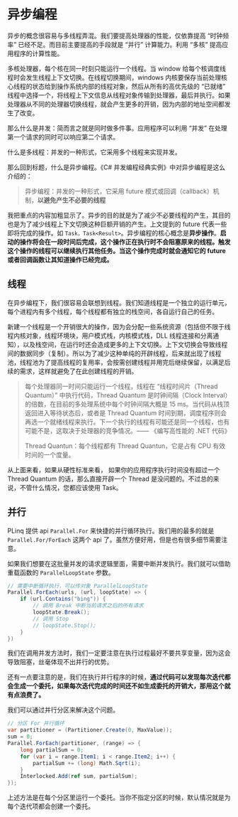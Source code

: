 # 异步编程

异步的概念很容易与多线程弄混。我们要提高处理器的性能，仅依靠提高 “时钟频率” 已经不足。而目前主要提高的手段就是 “并行” 计算能力。利用 “多核” 提高应用程序的计算性能。

多核处理器，每个核在同一时刻只能运行一个线程。当 window 给每个核调度线程时会发生线程上下文切换。在线程切换期间，windows 内核要保存当前处理核心线程的状态给到操作系统内部的线程对象，然后从所有的高优先级的 “已就绪” 线程中选择一个，将线程上下文信息从线程对象传输到处理器，最后并执行。如果处理器从不同的处理器切换线程，就会产生更多的开销，因为内部的地址空间都发生了改变。

那么什么是并发：简而言之就是同时做多件事。应用程序可以利用 “并发” 在处理第一个请求的同时可以响应第二个请求。

什么是多线程：并发的一种形式，它采用多个线程来实现并发。

那么回到标题，什么是异步编程。《C# 并发编程经典实例》中对异步编程是这么介绍的：

> 异步编程：并发的一种形式，它采用 future 模式或回调（callback）机制，**以避免产生不必要的线程**

我把重点的内容加粗显示了。异步的目的就是为了减少不必要线程的产生，其目的也是为了减少线程上下文切换这种巨额开销的产生。上文提到的 future 代表一些即将完成的操作。如 `Task，Task<Result>`。异步编程的核心概念是**异步操作**。**启动的操作将会在一段时间后完成，这个操作正在执行时不会阻塞原来的线程。触发这个操作的线程可以继续执行其他任务。当这个操作完成时就会通知它的 future 或者回调函数让其知道操作已经完成。**

## 线程

在异步编程下，我们很容易会联想到线程。我们知道线程是一个独立的运行单元，每个进程内有多个线程，每个线程都有独立的栈空间，各自运行自己的任务。

新建一个线程是一个开销很大的操作，因为会分配一些系统资源（包括但不限于线程内核对象，线程环境块，用户模式栈，内核模式栈，DLL 线程连接和分离通知），以及栈空间，在运行时还会造成更多的上下文切换。上下文切换会导致线程间的数据同步（复制）。所以为了减少这种单纯的开辟线程，后来就出现了线程池，线程池为了提高线程的复用率，会按需创建线程并用完后继续保留，以满足后续的需求，这样就避免了在此创建线程的开销。

> 每个处理器同一时间只能运行一个线程，线程在 “线程时间片（Thread Quantum）” 中执行代码，Thread Quantum 是时钟间隔（Clock Interval）的倍数，在目前的多处理系统中每个时钟间隔大概是 15 ms。当代码从栈顶返回进入等待状态后，或者是 Thread Quantum 时间到期，调度程序则会再选一个就绪线程来执行。下一个执行的线程有可能还是同一个线程，也有可能不是，这取决于处理器的竞争情况。—— 《编写高性能的 .NET 代码》
>
> Thread Quantun：每个线程都有 Thread Quantun，它是占有 CPU 有效时间的一个度量。

从上面来看，如果从硬性标准来看， 如果你的应用程序执行时间没有超过一个 Thread Quantum 的话，那么直接开辟一个 Thread 是没问题的。不过总的来说，不管什么情况，您都应该使用 Task。

## 并行

PLinq 提供 api `Parallel.For` 来快捷的并行循环执行。我们用的最多的就是 `Parallel.For/ForEach` 这两个 api 了。虽然方便好用，但是也有很多细节需要注意。

如果我们想要在这批量并发的请求逻辑里面，需要中断并发执行。我们就可以借助重载函数的 `ParallelLoopState` 参数。

```c#
// 需要中断循环执行，可以传对象 ParallelLoopState
Parallel.ForEach(urls, (url, loopState) => {
    if (url.Contains("bing")) {
        // 调用 Break 中断当前请求之后的所有请求
        loopState.Break();
        // 调用 Stop
        // loopState.Stop();
    }
})
```

我们在调用并发方法时，我们一定要注意在执行过程最好不要共享变量，因为这会导致阻塞，丝毫体现不出并行的优势。

还有一点要注意的是，我们在执行并行程序的时候，**通过代码可以发现每次迭代都会生成一个委托，如果每次迭代完成的时间还不如生成委托的开销大，那用这个就有点浪费了。**

我们可以通过并行分区来解决这个问题。

```c#
// 分区 For 并行循环
var partitioner = (Partitioner.Create(0, MaxValue));
sum = 0;
Parallel.ForEach(partitioner, (range) => {
    long partialSum = 0;
    for (var i = range.Item1; i < range.Item2; i++) {
        partialSum += (long) Math.Sqrt(i);
    }
    Interlocked.Add(ref sum, partialSum);
});
```

上述方法是在每个分区里运行一个委托。当你不指定分区的时候，默认情况就是为每个迭代项都会创建一个委托。